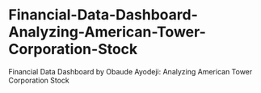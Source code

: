 # Financial-Data-Dashboard-Analyzing-American-Tower-Corporation-Stock
Financial Data Dashboard by Obaude Ayodeji: Analyzing American Tower Corporation Stock
